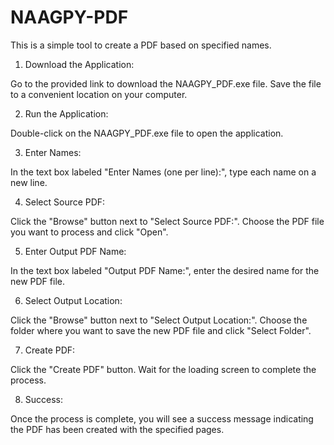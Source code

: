 # NAAGPY-PDF
This is a simple tool to create a PDF based on specified names.

1. Download the Application:

Go to the provided link to download the NAAGPY_PDF.exe file.
Save the file to a convenient location on your computer.

2. Run the Application:

Double-click on the NAAGPY_PDF.exe file to open the application.

3. Enter Names:

In the text box labeled "Enter Names (one per line):", type each name on a new line.

4. Select Source PDF:

Click the "Browse" button next to "Select Source PDF:".
Choose the PDF file you want to process and click "Open".

5. Enter Output PDF Name:

In the text box labeled "Output PDF Name:", enter the desired name for the new PDF file.

6. Select Output Location:

Click the "Browse" button next to "Select Output Location:".
Choose the folder where you want to save the new PDF file and click "Select Folder".

7. Create PDF:

Click the "Create PDF" button.
Wait for the loading screen to complete the process.

8. Success:

Once the process is complete, you will see a success message indicating the PDF has been created with the specified pages.
